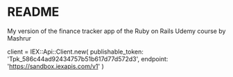 # README

My version of the finance tracker app of the Ruby on Rails Udemy course by Mashrur

client = IEX::Api::Client.new(
  publishable_token: 'Tpk_586c44ad92434757b51b617d77d572d3',
  endpoint: 'https://sandbox.iexapis.com/v1'
)
